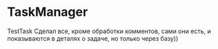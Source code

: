 # TaskManager
TestTask
Сделал все, кроме обработки комментов, сами они есть, и показываются в деталях о задаче, но только через базу))
